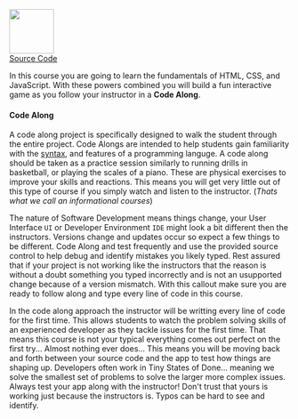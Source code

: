 <div class="text-center">
<img src="https://raw.githubusercontent.com/codeworksacademy/balloon-pop/main/balloon-pop-logo.png" height="80">
</div>

<a class="btn btn-dark selectable rounded text-light my-3" href="https://github.com/codeworksacademy/balloon-pop" target="_blank" rel="noopener">
	<i class="mdi mdi-github f-18 text-light"></i>
	<span class="text-light">Source Code</span>
</a>

In this course you are going to learn the fundamentals of HTML, CSS, and JavaScript. With these powers combined you will build a fun interactive game as you follow your instructor in a **Code Along**. 

#### Code Along
A code along project is specifically designed to walk the student through the entire project. Code Alongs are intended to help students gain familiarity with the [syntax](https://en.wikipedia.org/wiki/Syntax_(programming_languages)), and features of a programming languge. A code along should be taken as a practice session similarly to running drills in basketball, or playing the scales of a piano. These are physical exercises to improve your skills and reactions. This means you will get very little out of this type of course if you simply watch and listen to the instructor. (*Thats what we call an informational courses*) 

The nature of Software Development means things change, your User Interface `UI` or Developer Environment `IDE` might look a bit different then the instructors. Versions change and updates occur so expect a few things to be different. Code Along and test frequently and use the provided source control to help debug and identify mistakes you likely typed. Rest assured that if your project is not working like the instructors that the reason is without a doubt something you typed incorrectly and is not an usupported change because of a version mismatch. With this callout make sure you are ready to follow along and type every line of code in this course. 

In the code along approach the instructor will be writting every line of code for the first time. This allows students to watch the problem solving skills of an experienced developer as they tackle issues for the first time. That means this course is not your typical everything comes out perfect on the first try... Almost nothing ever does... This means you will be moving back and forth between your source code and the app to test how things are shaping up. Developers often work in Tiny States of Done... meaning we solve the smallest set of problems to solve the larger more complex issues. Always test your app along with the instructor! Don't trust that yours is working just because the instructors is. Typos can be hard to see and identify.   
